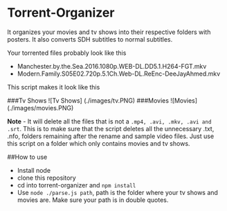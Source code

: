 # Torrent-Organizer

It organizes your movies and tv shows into their respective folders with posters. It also converts SDH subtitles to normal subtitles.

Your torrented files probably look like this 
- Manchester.by.the.Sea.2016.1080p.WEB-DL.DD5.1.H264-FGT.mkv
- Modern.Family.S05E02.720p.5.1Ch.Web-DL.ReEnc-DeeJayAhmed.mkv

This script makes it look like this

###Tv Shows
![Tv Shows]
(./images/tv.PNG)
###Movies
![Movies]
(./images/movies.PNG)

**Note** - It will delete all the files that is not a `.mp4, .avi, .mkv, .avi and .srt`. This is to make sure that the script deletes all the unnecessary .txt, .nfo, folders remaining after the rename and sample video files. Just use this script on a folder which only contains movies and tv shows.

##How to use
- Install node
- clone this repository
- cd into torrent-organizer and `npm install`
- Use `node ./parse.js path`, path is the folder where your tv shows and movies are. Make sure your path is in double quotes.
